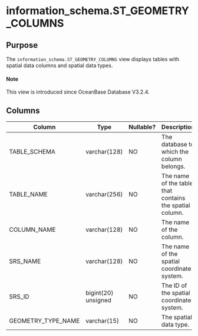 # information_schema.ST_GEOMETRY_COLUMNS

## Purpose

The `information_schema.ST_GEOMETRY_COLUMNS` view displays tables with spatial data columns and spatial data types. 

<main id="notice" type='explain'>
  <h4>Note</h4>
  <p>This view is introduced since OceanBase Database V3.2.4. </p>
</main>

## Columns

| **Column** | **Type** | **Nullable?** | **Description** |
| --- | --- | --- | --- |
| TABLE_SCHEMA | varchar(128) | NO | The database to which the column belongs. |
| TABLE_NAME | varchar(256) | NO | The name of the table that contains the spatial column. |
| COLUMN_NAME | varchar(128) | NO | The name of the column. |
| SRS_NAME | varchar(128) | NO | The name of the spatial coordinate system. |
| SRS_ID | bigint(20) unsigned | NO | The ID of the spatial coordinate system. |
| GEOMETRY_TYPE_NAME | varchar(15) | NO | The spatial data type. |
